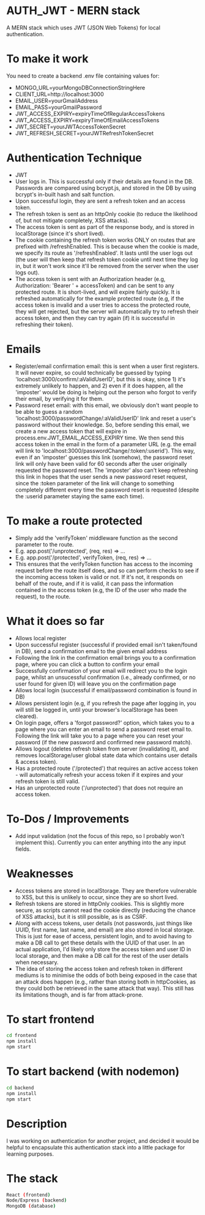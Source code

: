 # AUTH_JWT - MERN stack
A MERN stack which uses JWT (JSON Web Tokens) for local authentication.

# To make it work
You need to create a backend .env file containing values for:
* MONGO_URL=yourMongoDBConnectionStringHere
* CLIENT_URL=http://localhost:3000
* EMAIL_USER=yourGmailAddress
* EMAIL_PASS=yourGmailPassword
* JWT_ACCESS_EXPIRY=expiryTimeOfRegularAccessTokens
* JWT_ACCESS_EXPIRY=expiryTimeOfEmailAccessTokens
* JWT_SECRET=yourJWTAccessTokenSecret
* JWT_REFRESH_SECRET=yourJWTRefreshTokenSecret

# Authentication Technique
* JWT
* User logs in. This is successful only if their details are found in the DB. Passwords are compared using bcrypt.js, and stored in the DB by using bcrypt's in-built hash and salt function.
* Upon successful login, they are sent a refresh token and an access token. 
* The refresh token is sent as an httpOnly cookie (to reduce the likelihood of, but not mitigate completely, XSS attacks).
* The access token is sent as part of the response body, and is stored in localStorage (since it's short lived).
* The cookie containing the refresh token works ONLY on routes that are prefixed with /refreshEnabled. This is because when the cookie is made, we specify its route as '/refreshEnabled'. It lasts until the user logs out (the user will then keep that refresh token cookie until next time they log in, but it won't work since it'll be removed from the server when the user logs out).
* The access token is sent with an Authorization header (e.g, Authorization: 'Bearer ' + accessToken) and can be sent to any protected route. It is short-lived, and will expire fairly quickly. It is refreshed automatically for the example protected route (e.g, if the access token is invalid and a user tries to access the protected route, they will get rejected, but the server will automatically try to refresh their access token, and then they can try again (if) it is successful in refreshing their token).

# Emails
* Register/email confirmation email: this is sent when a user first registers. It will never expire, so could technically be guessed by typing 'localhost:3000/confirm/:aValidUserID', but this is okay, since 1) it's extremely unlikely to happen, and 2) even if it does happen, all the 'imposter' would be doing is helping out the person who forgot to verify their email, by verifying it for them.
* Password reset email: with this email, we obviously don't want people to be able to guess a random 'localhost:3000/passwordChange/:aValidUserID' link and reset a user's password without their knowledge. So, before sending this email, we create a new access token that will expire in process.env.JWT_EMAIL_ACCESS_EXPIRY time. We then send this access token in the email in the form of a parameter URL (e.g. the email will link to 'localhost:3000/passwordChange/:token/:userid'). This way, even if an 'imposter' guesses this link (somehow), the password reset link will only have been valid for 60 seconds after the user originally requested the password reset. The 'imposter' also can't keep refreshing this link in hopes that the user sends a new password reset request, since the :token parameter of the link will change to something completely different every time the password reset is requested (despite the :userid parameter staying the same each time).

# To make a route protected
* Simply add the 'verifyToken' middleware function as the second parameter to the route.
* E.g. app.post('/unprotected', (req, res) => ...
* E.g. app.post('/protected', verifyToken, (req, res) => ...
* This ensures that the verifyToken function has access to the incoming request before the route itself does, and so can perform checks to see if the incoming access token is valid or not. If it's not, it responds on behalf of the route, and if it is valid, it can pass the information contained in the access token (e.g, the ID of the user who made the request), to the route.

# What it does so far
* Allows local register
* Upon successful register (successful if provided email isn't taken/found in DB), send a confirmation email to the given email address
* Following the link in the confirmation email brings you to a confirmation page, where you can click a button to confirm your email
* Successfully confirmation of your email will redirect you to the login page, whilst an unsucessful confirmation (i.e., already confirmed, or no user found for given ID) will leave you on the confirmation page
* Allows local login (successful if email/password combination is found in DB)
* Allows persistent login (e.g, if you refresh the page after logging in, you will still be logged in, until your browser's localStorage has been cleared).
* On login page, offers a 'forgot password?' option, which takes you to a page where you can enter an email to send a password reset email to. Following the link will take you to a page where you can reset your password (if the new password and confirmed new password match).
* Allows logout (deletes refresh token from server (invalidating it), and removes localStorage/user global state data which contains user details & access token).
* Has a protected route ('/protected') that requires an active access token - will automatically refresh your access token if it expires and your refresh token is still valid.
* Has an unprotected route ('/unprotected') that does not require an access token.

# To-Dos / Improvements
- Add input validation (not the focus of this repo, so I probably won't implement this). Currently you can enter anything into the any input fields.

# Weaknesses
* Access tokens are stored in localStorage. They are therefore vulnerable to XSS, but this is unlikely to occur, since they are so short lived.
* Refresh tokens are stored in httpOnly cookies. This is slightly more secure, as scripts cannot read the cookie directly (reducing the chance of XSS attacks), but it is still possible, as is as CSRF.
* Along with access tokens, user details (not passwords, just things like UUID, first name, last name, and email) are also stored in local storage. This is just for ease of access, persistent login, and to avoid having to make a DB call to get these details with the UUID of that user. In an actual application, I'd likely only store the access token and user ID in local storage, and then make a DB call for the rest of the user details when necessary.
* The idea of storing the access token and refresh token in different mediums is to minimise the odds of both being exposed in the case that an attack does happen (e.g., rather than storing both in httpCookies, as they could both be retrieved in the same attack that way). This still has its limitations though, and is far from attack-prone.

# To start frontend
```bash
cd frontend
npm install
npm start
```

# To start backend (with nodemon)
```bash
cd backend
npm install
npm start
```

# Description

I was working on authentication for another project, and decided it would be helpful to encapsulate this authentication stack into a little package for learning purposes.


# The stack
```bash
React (frontend)
Node/Express (backend)
MongoDB (database)
```
